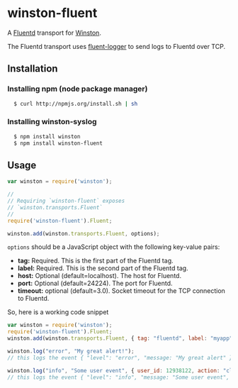 # winston-fluent

A [Fluentd](https://github.com/fluent/fluentd) transport for [Winston](https://github.com/flatiron/winston).

The Fluentd transport uses [fluent-logger](https://github.com/fluent/fluent-logger-node) to send logs to Fluentd over TCP.

## Installation

### Installing npm (node package manager)

``` bash
  $ curl http://npmjs.org/install.sh | sh
```

### Installing winston-syslog

``` bash
  $ npm install winston 
  $ npm install winston-fluent
```

## Usage
``` js
var winston = require('winston');

//
// Requiring `winston-fluent` exposes 
// `winston.transports.Fluent`
//
require('winston-fluent').Fluent;

winston.add(winston.transports.Fluent, options);
```

`options` should be a JavaScript object with the following key-value pairs:

* __tag:__ Required. This is the first part of the Fluentd tag.
* __label:__ Required. This is the second part of the Fluentd tag.
* __host:__ Optional (default=localhost). The host for Fluentd.
* __port:__ Optional (default=24224). The port for Fluentd.
* __timeout:__ optional (default=3.0). Socket timeout for the TCP connection to Fluentd.

So, here is a working code snippet

``` js
var winston = require('winston');
require('winston-fluent').Fluent;
winston.add(winston.transports.Fluent, { tag: "fluentd", label: "myapp" });

winston.log("error", "My great alert!");
// this logs the event { "level": "error", "message: "My great alert" } to Fluentd

winston.log("info", "Some user event", { user_id: 12938122, action: "clicked" })
// this logs the event { "level": "info", "message: "Some user event", "user_id": 12938122, "action": "clicked" } to Fluentd
```

